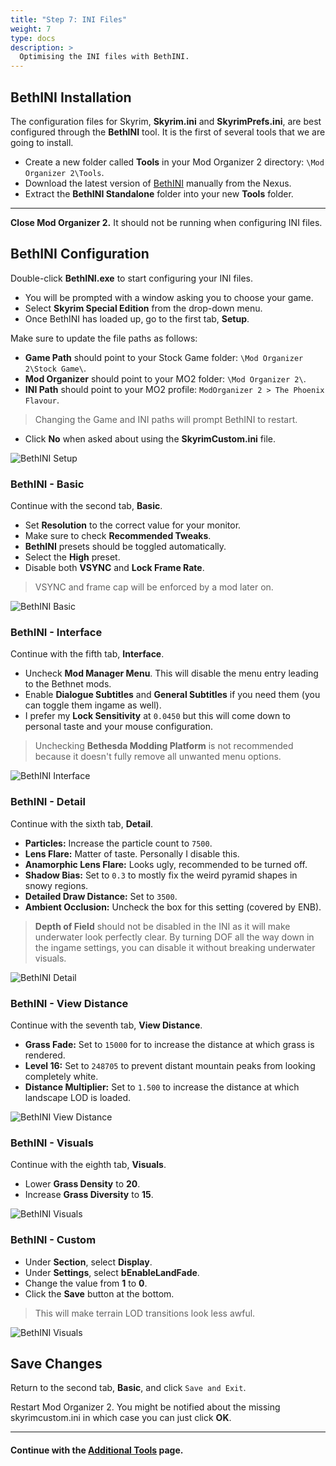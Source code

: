 ```yaml
---
title: "Step 7: INI Files"
weight: 7
type: docs
description: >
  Optimising the INI files with BethINI.
---
```


## BethINI Installation

The configuration files for Skyrim, **Skyrim.ini** and **SkyrimPrefs.ini**, are best configured through the **BethINI** tool. It is the first of several tools that we are going to install.

- Create a new folder called **Tools** in your Mod Organizer 2 directory: `\Mod Organizer 2\Tools`.
- Download the latest version of [BethINI](https://www.nexusmods.com/skyrimspecialedition/mods/4875) manually from the Nexus.
- Extract the **BethINI Standalone** folder into your new **Tools** folder.

---

**Close Mod Organizer 2.** It should not be running when configuring INI files.

## BethINI Configuration

Double-click **BethINI.exe** to start configuring your INI files.

- You will be prompted with a window asking you to choose your game.
- Select **Skyrim Special Edition** from the drop-down menu.
- Once BethINI has loaded up, go to the first tab, **Setup**.

Make sure to update the file paths as follows:

- **Game Path** should point to your Stock Game folder: `\Mod Organizer 2\Stock Game\`.
- **Mod Organizer** should point to your MO2 folder: `\Mod Organizer 2\`.
- **INI Path** should point to your MO2 profile: `ModOrganizer 2 > The Phoenix Flavour`.

> Changing the Game and INI paths will prompt BethINI to restart.

- Click **No** when asked about using the **SkyrimCustom.ini** file.

![BethINI Setup](/Pictures/tpf/initial-setup/bethini-setup.png)

### BethINI - Basic

Continue with the second tab, **Basic**.

- Set **Resolution** to the correct value for your monitor.
- Make sure to check **Recommended Tweaks**.
- **BethINI** presets should be toggled automatically.
- Select the **High** preset.
- Disable both **VSYNC** and **Lock Frame Rate**.

> VSYNC and frame cap will be enforced by a mod later on.

![BethINI Basic](/Pictures/tpf/initial-setup/bethini-basic.png)

### BethINI - Interface

Continue with the fifth tab, **Interface**.

- Uncheck **Mod Manager Menu**. This will disable the menu entry leading to the Bethnet mods.
- Enable **Dialogue Subtitles** and **General Subtitles** if you need them (you can toggle them ingame as well).
- I prefer my **Lock Sensitivity** at `0.0450` but this will come down to personal taste and your mouse configuration.

> Unchecking **Bethesda Modding Platform** is not recommended because it doesn't fully remove all unwanted menu options.

![BethINI Interface](/Pictures/tpf/initial-setup/bethini-interface.png)

### BethINI - Detail

Continue with the sixth tab, **Detail**.

- **Particles:** Increase the particle count to `7500`.
- **Lens Flare:** Matter of taste. Personally I disable this.
- **Anamorphic Lens Flare:** Looks ugly, recommended to be turned off.
- **Shadow Bias:** Set to `0.3` to mostly fix the weird pyramid shapes in snowy regions.
- **Detailed Draw Distance:** Set to `3500`.
- **Ambient Occlusion:** Uncheck the box for this setting (covered by ENB).

> **Depth of Field** should not be disabled in the INI as it will make underwater look perfectly clear. By turning DOF all the way down in the ingame settings, you can disable it without breaking underwater visuals.

![BethINI Detail](/Pictures/tpf/initial-setup/bethini-detail.png)

### BethINI - View Distance

Continue with the seventh tab, **View Distance**.

- **Grass Fade:** Set to `15000` for to increase the distance at which grass is rendered.
- **Level 16:** Set to `248705` to prevent distant mountain peaks from looking completely white.
- **Distance Multiplier:** Set to `1.500` to increase the distance at which landscape LOD is loaded.

![BethINI View Distance](/Pictures/tpf/initial-setup/bethini-view-distance.png)

### BethINI - Visuals

Continue with the eighth tab, **Visuals**.

- Lower **Grass Density** to **20**.
- Increase **Grass Diversity** to **15**.

![BethINI Visuals](/Pictures/tpf/initial-setup/bethini-visuals.png)

### BethINI - Custom

- Under **Section**, select **Display**.
- Under **Settings**, select **bEnableLandFade**.
- Change the value from **1** to **0**.
- Click the **Save** button at the bottom.

> This will make terrain LOD transitions look less awful.

![BethINI Visuals](/Pictures/tpf/initial-setup/bethini-custom.png)

## Save Changes

Return to the second tab, **Basic**, and click `Save and Exit`.

Restart Mod Organizer 2. You might be notified about the missing skyrimcustom.ini in which case you can just click **OK**.

---

#### Continue with the [Additional Tools](/tpf/initial-setup/step-8/) page.
